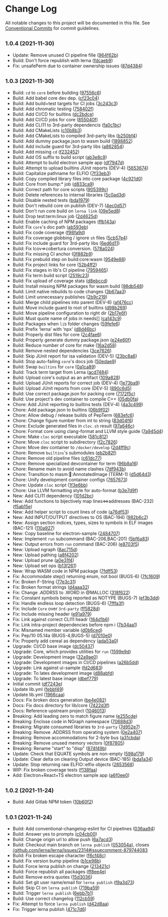 # Change Log

All notable changes to this project will be documented in this file.
See [Conventional Commits](https://conventionalcommits.org) for commit guidelines.

## <small>1.0.4 (2021-11-30)</small>

* Update: Remove unused CI pipeline fille ([964f62b](https://gitlab.com/pep10/pepsuite/commit/964f62b))
* Build: Don't force republish with lerna ([fdcaeb9](https://gitlab.com/pep10/pepsuite/commit/fdcaeb9))
* Fix: unsafePerm due to container ownership issues ([87d4384](https://gitlab.com/pep10/pepsuite/commit/87d4384))





## <small>1.0.3 (2021-11-30)</small>

* Build: `cd` to `core` before building ([97556c6](https://gitlab.com/pep10/pepsuite/commit/97556c6))
* Build: Add babel core dev dep. ([cf23c04](https://gitlab.com/pep10/pepsuite/commit/cf23c04))
* Build: Add build+test targets for CI jobs ([3c243c3](https://gitlab.com/pep10/pepsuite/commit/3c243c3))
* Build: Add chromatic testing ([758402f](https://gitlab.com/pep10/pepsuite/commit/758402f))
* Build: Add CI/CD for builtins ([dc2bdce](https://gitlab.com/pep10/pepsuite/commit/dc2bdce))
* Build: Add CI/CD jobs for core ([855040f](https://gitlab.com/pep10/pepsuite/commit/855040f))
* Build: Add CLI11 to 3rd-party dependencis ([fa0c1bc](https://gitlab.com/pep10/pepsuite/commit/fa0c1bc))
* Build: Add CMakeLists ([c10b8b3](https://gitlab.com/pep10/pepsuite/commit/c10b8b3))
* Build: Add CMakeLists to compiled 3rd-party libs ([b250bf4](https://gitlab.com/pep10/pepsuite/commit/b250bf4))
* Build: Add dummy package.json to wasm build ([1898852](https://gitlab.com/pep10/pepsuite/commit/1898852))
* Build: Add include guard for 3rd-party libs ([a862854](https://gitlab.com/pep10/pepsuite/commit/a862854))
* Build: Add missing `cd` ([f232452](https://gitlab.com/pep10/pepsuite/commit/f232452))
* Build: Add OS suffix to build script ([ab3e8c9](https://gitlab.com/pep10/pepsuite/commit/ab3e8c9))
* Build: Attempt to build electron sample app ([df7947d](https://gitlab.com/pep10/pepsuite/commit/df7947d))
* Build: Attempt to upload builtins JUnit reports (DEV-4) ([5653674](https://gitlab.com/pep10/pepsuite/commit/5653674))
* Build: Capitalize pathname for ELFIO ([7f33eb3](https://gitlab.com/pep10/pepsuite/commit/7f33eb3))
* Build: Copy compiled library files into core package ([4c921d0](https://gitlab.com/pep10/pepsuite/commit/4c921d0))
* Build: Core from bump:* job ([d833ca9](https://gitlab.com/pep10/pepsuite/commit/d833ca9))
* Build: Correct path for core scripts ([905399c](https://gitlab.com/pep10/pepsuite/commit/905399c))
* Build: Delete references to internal libraries ([5c0ad3d](https://gitlab.com/pep10/pepsuite/commit/5c0ad3d))
* Build: Disable nested tests ([bda1979](https://gitlab.com/pep10/pepsuite/commit/bda1979))
* Build: Don't rebuild core on publish (DEV-7) ([4ec0d57](https://gitlab.com/pep10/pepsuite/commit/4ec0d57))
* Build: Don't run core build on `lerna link` ([09e5ed8](https://gitlab.com/pep10/pepsuite/commit/09e5ed8))
* Build: Drop test:term:linux job ([2d4625d](https://gitlab.com/pep10/pepsuite/commit/2d4625d))
* Build: Enable caching of NPM packages ([ffb143a](https://gitlab.com/pep10/pepsuite/commit/ffb143a))
* Build: Fix `core`'s doc path ([ab593eb](https://gitlab.com/pep10/pepsuite/commit/ab593eb))
* Build: Fix code coverage ([f98fa9d](https://gitlab.com/pep10/pepsuite/commit/f98fa9d))
* Build: Fix coverage globbing / ignore `sh` files ([5cb57e4](https://gitlab.com/pep10/pepsuite/commit/5cb57e4))
* Build: Fix include guard for 3rd-party libs ([6ed6d11](https://gitlab.com/pep10/pepsuite/commit/6ed6d11))
* Build: Fix lcov=>cobertura conversion. ([578a024](https://gitlab.com/pep10/pepsuite/commit/578a024))
* Build: Fix missing CI anchor ([0f882b9](https://gitlab.com/pep10/pepsuite/commit/0f882b9))
* Build: Fix prebuild step on build:core:wasm ([9549e88](https://gitlab.com/pep10/pepsuite/commit/9549e88))
* Build: Fix project links for core ([52b4ff2](https://gitlab.com/pep10/pepsuite/commit/52b4ff2))
* Build: Fix stages in lib's CI pipeline ([7959465](https://gitlab.com/pep10/pepsuite/commit/7959465))
* Build: Fix term build script ([2519c23](https://gitlab.com/pep10/pepsuite/commit/2519c23))
* Build: Fix upload of coverage stats ([d8ebccd](https://gitlab.com/pep10/pepsuite/commit/d8ebccd))
* Build: Install missing NPM packages for wasm build ([98db548](https://gitlab.com/pep10/pepsuite/commit/98db548))
* Build: Limit native rebuilds to code changes ([3b67aa3](https://gitlab.com/pep10/pepsuite/commit/3b67aa3))
* Build: Limit unnecessary publishes ([2b9c219](https://gitlab.com/pep10/pepsuite/commit/2b9c219))
* Build: Merge child pipelines into parent (DEV-6) ([af476cc](https://gitlab.com/pep10/pepsuite/commit/af476cc))
* Build: Move include guard to root of builtins ([d98b269](https://gitlab.com/pep10/pepsuite/commit/d98b269))
* Build: Move pipeline configuration to right dir ([2b17e6f](https://gitlab.com/pep10/pepsuite/commit/2b17e6f))
* Build: Must quote name of jobs in needs[] ([ca143c9](https://gitlab.com/pep10/pepsuite/commit/ca143c9))
* Build: Packages when `lib` folder changes ([59fefe6](https://gitlab.com/pep10/pepsuite/commit/59fefe6))
* Build: Prefix ‘lerna’ with ‘npx’  ([d8d46bc](https://gitlab.com/pep10/pepsuite/commit/d8d46bc))
* Build: Properly dist files for core ([2c4fae6](https://gitlab.com/pep10/pepsuite/commit/2c4fae6))
* Build: Properly generate dummy package.json ([e24e60f](https://gitlab.com/pep10/pepsuite/commit/e24e60f))
* Build: Reduce number of core for make ([16a2d58](https://gitlab.com/pep10/pepsuite/commit/16a2d58))
* Build: Remove nested dependencies ([3ce7626](https://gitlab.com/pep10/pepsuite/commit/3ce7626))
* Build: Skip JUnit report for isa validation (DEV-5) ([23bc8a6](https://gitlab.com/pep10/pepsuite/commit/23bc8a6))
* Build: Stop auto-failing `core`'s docs job ([50edae9](https://gitlab.com/pep10/pepsuite/commit/50edae9))
* Build: Swap `builtins` for `core` ([0a1ca89](https://gitlab.com/pep10/pepsuite/commit/0a1ca89))
* Build: Track term target from Lerna ([acd7484](https://gitlab.com/pep10/pepsuite/commit/acd7484))
* Build: Upload core's output as an artifact ([109a828](https://gitlab.com/pep10/pepsuite/commit/109a828))
* Build: Upload JUnit reports for correct job (DEV-4) ([1e73ba9](https://gitlab.com/pep10/pepsuite/commit/1e73ba9))
* Build: Upload JUnit reports from core (DEV-5) ([890c6d5](https://gitlab.com/pep10/pepsuite/commit/890c6d5))
* Build: Use correct package.json for packing core ([7172f5c](https://gitlab.com/pep10/pepsuite/commit/7172f5c))
* Build: Use project's dev container to compile C++ ([05db0fa](https://gitlab.com/pep10/pepsuite/commit/05db0fa))
* Chore: Add JUnit reporting to builtins tests (DEV-4) ([4a3c499](https://gitlab.com/pep10/pepsuite/commit/4a3c499))
* Chore: Add package.json to builtins ([06b9f02](https://gitlab.com/pep10/pepsuite/commit/06b9f02))
* Chore: Allow debug / release builds of PepTerm ([683efc6](https://gitlab.com/pep10/pepsuite/commit/683efc6))
* Chore: Change figure number from int to string ([83d04f6](https://gitlab.com/pep10/pepsuite/commit/83d04f6))
* Chore: Exclude generated files in `cloc.sh` result ([97a646c](https://gitlab.com/pep10/pepsuite/commit/97a646c))
* Chore: Format core using clang-format and LLVM style guide ([7a945d4](https://gitlab.com/pep10/pepsuite/commit/7a945d4))
* Chore: Make `cloc` script executable ([581c812](https://gitlab.com/pep10/pepsuite/commit/581c812))
* Chore: Move `cloc` script to subdirectory ([f2c7826](https://gitlab.com/pep10/pepsuite/commit/f2c7826))
* Chore: Move dev container to `/docker/develop` ([2d4ff9c](https://gitlab.com/pep10/pepsuite/commit/2d4ff9c))
* Chore: Remove `builtins`'s submodules ([eb2b82f](https://gitlab.com/pep10/pepsuite/commit/eb2b82f))
* Chore: Remove old pipeline files ([c61dc77](https://gitlab.com/pep10/pepsuite/commit/c61dc77))
* Chore: Remove specialized devcontainer for term ([96b8a16](https://gitlab.com/pep10/pepsuite/commit/96b8a16))
* Chore: Rename main to avoid name clashes ([7df943b](https://gitlab.com/pep10/pepsuite/commit/7df943b))
* Chore: Transition to masm::elf::AnnotatedImage (TERM-1) ([d5d64d3](https://gitlab.com/pep10/pepsuite/commit/d5d64d3))
* Chore: Unify development container configs ([7657673](https://gitlab.com/pep10/pepsuite/commit/7657673))
* Chore: Update `cloc` script ([1f3e6bb](https://gitlab.com/pep10/pepsuite/commit/1f3e6bb))
* Chore: Use LLVM formatting style for auto-format ([b3e7d9f](https://gitlab.com/pep10/pepsuite/commit/b3e7d9f))
* New: Add CLI11 dependency ([101d2bc](https://gitlab.com/pep10/pepsuite/commit/101d2bc))
* New: Add functions to bijectively map lines<=>addresses (BAC-232) ([f5ab15e](https://gitlab.com/pep10/pepsuite/commit/f5ab15e))
* New: Add helper script to count lines of code ([a76df53](https://gitlab.com/pep10/pepsuite/commit/a76df53))
* New: Add INPUT/OUTPUT directives to OS (BAC-194) ([982b6c2](https://gitlab.com/pep10/pepsuite/commit/982b6c2))
* New: Assign section indices, types, sizes to symbols in ELF images (BAC-121) ([110a927](https://gitlab.com/pep10/pepsuite/commit/110a927))
* New: Copy baseline for electron-sample ([2484707](https://gitlab.com/pep10/pepsuite/commit/2484707))
* New: Implement `run` subcommand (BAC-206,BAC-201) ([5bf6a83](https://gitlab.com/pep10/pepsuite/commit/5bf6a83))
* New: Output errors from `run` command (BAC-206) ([e8703f5](https://gitlab.com/pep10/pepsuite/commit/e8703f5))
* New: Upload ngraph ([8ac715d](https://gitlab.com/pep10/pepsuite/commit/8ac715d))
* New: Upload pathing ([a8f4202](https://gitlab.com/pep10/pepsuite/commit/a8f4202))
* New: Upload prune ([a0e31f4](https://gitlab.com/pep10/pepsuite/commit/a0e31f4))
* New: Upload set ops ([b13f261](https://gitlab.com/pep10/pepsuite/commit/b13f261))
* New: Wrap WASM code in NPM package ([7fdff53](https://gitlab.com/pep10/pepsuite/commit/7fdff53))
* Fix: Accommodate step() returning enum, not bool (BUGS-6) ([7fc1609](https://gitlab.com/pep10/pepsuite/commit/7fc1609))
* Fix: Broken F-String ([77e3c31](https://gitlab.com/pep10/pepsuite/commit/77e3c31))
* Fix: Broken format strings ([d4aaa32](https://gitlab.com/pep10/pepsuite/commit/d4aaa32))
* Fix: Change .ADDRSS to .WORD in @MALLOC ([318f622](https://gitlab.com/pep10/pepsuite/commit/318f622))
* Fix: Constant symbols being reported as NOTYPE (BUGS-7) ([ef3b3dd](https://gitlab.com/pep10/pepsuite/commit/ef3b3dd))
* Fix: Handle endless loop detection (BUGS-6) ([7fffa3f](https://gitlab.com/pep10/pepsuite/commit/7fffa3f))
* Fix: Include `Core` over `3rd-party` ([ff5828d](https://gitlab.com/pep10/pepsuite/commit/ff5828d))
* Fix: Include missing <fstream> header ([e91a979](https://gitlab.com/pep10/pepsuite/commit/e91a979))
* Fix: Link against correct CLI11 headr ([164d1b6](https://gitlab.com/pep10/pepsuite/commit/164d1b6))
* Fix: Link intra-project dependencies before npm i ([7b34aa1](https://gitlab.com/pep10/pepsuite/commit/7b34aa1))
* Fix: Misnamed member variable ([d0b6ced](https://gitlab.com/pep10/pepsuite/commit/d0b6ced))
* Fix: Pep/10 05.14a (BUGS-4,BUGS-5) ([d7010e0](https://gitlab.com/pep10/pepsuite/commit/d7010e0))
* Fix: Properly add cereal as dependency ([ada53a0](https://gitlab.com/pep10/pepsuite/commit/ada53a0))
* Upgrade: CI/CD base image ([dc50437](https://gitlab.com/pep10/pepsuite/commit/dc50437))
* Upgrade: Core, which provides utilities for `run` ([1599e9d](https://gitlab.com/pep10/pepsuite/commit/1599e9d))
* Upgrade: Development image ([32a9ae0](https://gitlab.com/pep10/pepsuite/commit/32a9ae0))
* Upgrade: Development images in CI/CD pipelines ([a26b5dd](https://gitlab.com/pep10/pepsuite/commit/a26b5dd))
* Upgrade: Link against ui-sample ([fd2d683](https://gitlab.com/pep10/pepsuite/commit/fd2d683))
* Upgrade: To lates development image ([d88abfd](https://gitlab.com/pep10/pepsuite/commit/d88abfd))
* Upgrade: To latest base image ([dbef779](https://gitlab.com/pep10/pepsuite/commit/dbef779))
* Initial commit ([df7243e](https://gitlab.com/pep10/pepsuite/commit/df7243e))
* Update lib.yml ([febbf49](https://gitlab.com/pep10/pepsuite/commit/febbf49))
* Update lib.yml ([1966caa](https://gitlab.com/pep10/pepsuite/commit/1966caa))
* Docs: Fix broken docs generation ([be4e082](https://gitlab.com/pep10/pepsuite/commit/be4e082))
* Docs: Fix docs directory for lib/core ([7422d3f](https://gitlab.com/pep10/pepsuite/commit/7422d3f))
* Docs: Reference upstream project ([1046013](https://gitlab.com/pep10/pepsuite/commit/1046013))
* Breaking: Add leading zero to match figure name ([e255cde](https://gitlab.com/pep10/pepsuite/commit/e255cde))
* Breaking: Enclose code in NGraph namespace ([70688d3](https://gitlab.com/pep10/pepsuite/commit/70688d3))
* Breaking: Migrate consumed libraries to `3rd-party` ([7d952e7](https://gitlab.com/pep10/pepsuite/commit/7d952e7))
* Breaking: Remove .ADDRSS from operating system ([0e2a407](https://gitlab.com/pep10/pepsuite/commit/0e2a407))
* Breaking: Remove accommodations for 2-byte bus ([a31cbda](https://gitlab.com/pep10/pepsuite/commit/a31cbda))
* Breaking: Remove unused memory vectors ([0f87805](https://gitlab.com/pep10/pepsuite/commit/0f87805))
* Breaking: Rename "start" to "disp" ([874f49b](https://gitlab.com/pep10/pepsuite/commit/874f49b))
* Update: Check that EQUATE symbols are non-empty ([598a179](https://gitlab.com/pep10/pepsuite/commit/598a179))
* Update: Clear delta on clearing Output device (BAC-185) ([bda1a34](https://gitlab.com/pep10/pepsuite/commit/bda1a34))
* Update: Stop returning raw ELFIO::elfio objects ([2653568](https://gitlab.com/pep10/pepsuite/commit/2653568))
* WIP: Fix broken coverage tests ([f138faa](https://gitlab.com/pep10/pepsuite/commit/f138faa))
* Add: Electron+React+TS electron sample app ([a6f0ee0](https://gitlab.com/pep10/pepsuite/commit/a6f0ee0))





## <small>1.0.2 (2021-11-24)</small>

* Build: Add Gitlab NPM token ([10b60f2](https://gitlab.com/pep10/pepsuite/commit/10b60f2))





## <small>1.0.1 (2021-11-24)</small>

* Build: Add conventional-changelog-eslint for CI pipelines ([036aa94](https://gitlab.com/pep10/pepsuite/commit/036aa94))
* Build: Answer yes to prompts ([c04cb00](https://gitlab.com/pep10/pepsuite/commit/c04cb00))
* Build: Change origin url to allow push ([6a7acd3](https://gitlab.com/pep10/pepsuite/commit/6a7acd3))
* Build: Checkout main branch on `lerna publish` ([053054a](https://gitlab.com/pep10/pepsuite/commit/053054a)), closes [/github.com/lerna/lerna/issues/2314#issuecomment-879744083](https://gitlab.com//github.com/lerna/lerna/issues/2314/issues/issuecomment-879744083)
* Build: Fix broken escape character ([f6cf48c](https://gitlab.com/pep10/pepsuite/commit/f6cf48c))
* Build: Fix version bump pipeline ([b1ce98b](https://gitlab.com/pep10/pepsuite/commit/b1ce98b))
* Build: Force lerna publish on change ([213421c](https://gitlab.com/pep10/pepsuite/commit/213421c))
* Build: Force republish all packages ([ff8ee4e](https://gitlab.com/pep10/pepsuite/commit/ff8ee4e))
* Build: Remove extra quotes ([15d3036](https://gitlab.com/pep10/pepsuite/commit/15d3036))
* Build: Set git user name/email for `lerna publish` ([f9a3d73](https://gitlab.com/pep10/pepsuite/commit/f9a3d73))
* Build: Skip CI on `lerna publish` ([719ba59](https://gitlab.com/pep10/pepsuite/commit/719ba59))
* Build: Trigger `lerna publish` ([6ebb7b1](https://gitlab.com/pep10/pepsuite/commit/6ebb7b1))
* Build: Use correct changelog ([112cb59](https://gitlab.com/pep10/pepsuite/commit/112cb59))
* Fix: Attempt to force `lerna publish` ([d42d8aa](https://gitlab.com/pep10/pepsuite/commit/d42d8aa))
* Fix: Trigger lerna publish ([471c7d6](https://gitlab.com/pep10/pepsuite/commit/471c7d6))
